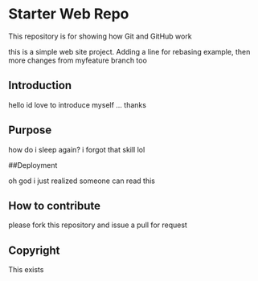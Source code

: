 # Starter Web Repo

This repository is for showing how Git and GitHub work

this is a simple web site project. Adding a line for rebasing example, then more changes from myfeature branch too 

## Introduction
hello id love to introduce myself 
...
thanks
## Purpose

how do i sleep again? i forgot that skill lol

##Deployment

oh god i just realized someone can read this
## How to contribute 
please fork this repository and issue a pull for request
## Copyright
This exists